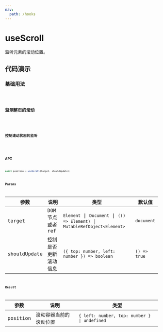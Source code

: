 ```yaml
---
nav:
  path: /hooks
---
```


# useScroll

监听元素的滚动位置。

## 代码演示

### 基础用法

<code src="./demo/demo1.tsx" />

### 监测整页的滚动

<code src="./demo/demo2.tsx" />

### 控制滚动状态的监听

<code src="./demo/demo3.tsx" />

## API

```typescript
const position = useScroll(target, shouldUpdate);
```

### Params

| 参数         | 说明                 | 类型                                                                        | 默认值       |
| ------------ | -------------------- | --------------------------------------------------------------------------- | ------------ |
| target       | DOM 节点或者 ref     | `Element` \| `Document` \| `(() => Element)` \| `MutableRefObject<Element>` | `document`   |
| shouldUpdate | 控制是否更新滚动信息 | `({ top: number, left: number }) => boolean`                                | `() => true` |

### Result

| 参数     | 说明                   | 类型                                         |
| -------- | ---------------------- | -------------------------------------------- |
| position | 滚动容器当前的滚动位置 | `{ left: number, top: number } \| undefined` |
